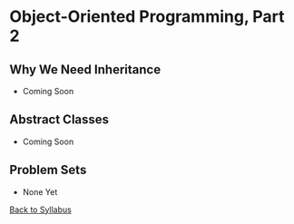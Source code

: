 # Object-Oriented Programming, Part 2

## Why We Need Inheritance

 * Coming Soon

## Abstract Classes

 * Coming Soon

## Problem Sets

 * None Yet

[Back to Syllabus](../../README.md)
